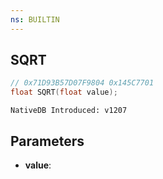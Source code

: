 ```yaml
---
ns: BUILTIN
---
```

## SQRT

```c
// 0x71D93B57D07F9804 0x145C7701
float SQRT(float value);
```

```
NativeDB Introduced: v1207
```

## Parameters
* **value**:
